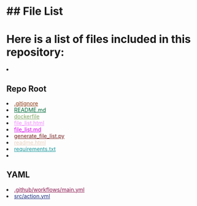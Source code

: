 <!-- FILE_LIST_START -->
# ## File List

# Here is a list of files included in this repository:

<li><h2>Repo Root</h2></li>
<li><a href="https://github.com/Nick2bad4u/generate-repo-file-list/blob/main/.gitignore" style="color: #8c3912;">.gitignore</a></li>
<li><a href="https://github.com/Nick2bad4u/generate-repo-file-list/blob/main/README.md" style="color: #016a3a;">README.md</a></li>
<li><a href="https://github.com/Nick2bad4u/generate-repo-file-list/blob/main/dockerfile" style="color: #83a766;">dockerfile</a></li>
<li><a href="https://github.com/Nick2bad4u/generate-repo-file-list/blob/main/file_list.html" style="color: #f18cfe;">file_list.html</a></li>
<li><a href="https://github.com/Nick2bad4u/generate-repo-file-list/blob/main/file_list.md" style="color: #d90bed;">file_list.md</a></li>
<li><a href="https://github.com/Nick2bad4u/generate-repo-file-list/blob/main/generate_file_list.py" style="color: #762422;">generate_file_list.py</a></li>
<li><a href="https://github.com/Nick2bad4u/generate-repo-file-list/blob/main/readme.html" style="color: #e8d1c0;">readme.html</a></li>
<li><a href="https://github.com/Nick2bad4u/generate-repo-file-list/blob/main/requirements.txt" style="color: #18969c;">requirements.txt</a></li>
<li><h2>YAML</h2></li>
<li><a href="https://github.com/Nick2bad4u/generate-repo-file-list/blob/main/.github/workflows/main.yml" style="color: #8a154e;">.github/workflows/main.yml</a></li>
<li><a href="https://github.com/Nick2bad4u/generate-repo-file-list/blob/main/src/action.yml" style="color: #1a2b7d;">src/action.yml</a></li>
</ul>
<!-- FILE_LIST_END -->